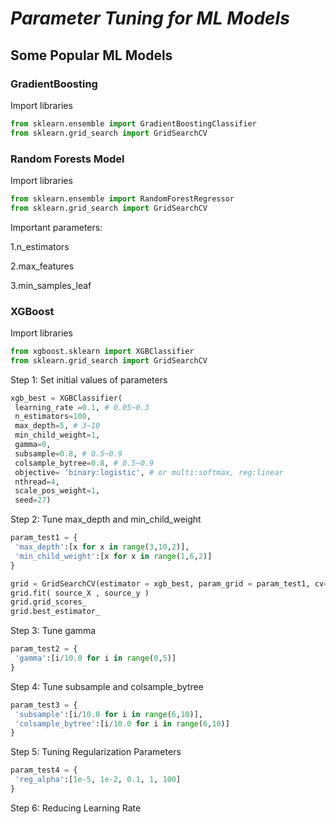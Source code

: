 # **_Parameter Tuning for ML Models_**

## Some Popular ML Models

### GradientBoosting
Import libraries
```python
from sklearn.ensemble import GradientBoostingClassifier
from sklearn.grid_search import GridSearchCV
```

### Random Forests Model
Import libraries
```python
from sklearn.ensemble import RandomForestRegressor
from sklearn.grid_search import GridSearchCV
```
Important parameters:


1.n_estimators

2.max_features

3.min_samples_leaf


### XGBoost
Import libraries
```python
from xgboost.sklearn import XGBClassifier
from sklearn.grid_search import GridSearchCV
```
Step 1: Set initial values of parameters
```python
xgb_best = XGBClassifier(
 learning_rate =0.1, # 0.05~0.3
 n_estimators=100,
 max_depth=5, # 3~10
 min_child_weight=1,
 gamma=0,
 subsample=0.8, # 0.5~0.9
 colsample_bytree=0.8, # 0.5~0.9
 objective= 'binary:logistic', # or multi:softmax, reg:linear
 nthread=4,
 scale_pos_weight=1,
 seed=27)
```
Step 2: Tune max_depth and min_child_weight
```python
param_test1 = {
 'max_depth':[x for x in range(3,10,2)],
 'min_child_weight':[x for x in range(1,6,2)]
}

grid = GridSearchCV(estimator = xgb_best, param_grid = param_test1, cv=5)
grid.fit( source_X , source_y )
grid.grid_scores_
grid.best_estimator_
```
Step 3: Tune gamma
```python
param_test2 = {
 'gamma':[i/10.0 for i in range(0,5)]
}
```
Step 4: Tune subsample and colsample_bytree
```python
param_test3 = {
 'subsample':[i/10.0 for i in range(6,10)],
 'colsample_bytree':[i/10.0 for i in range(6,10)]
}
```
Step 5: Tuning Regularization Parameters
```python
param_test4 = {
 'reg_alpha':[1e-5, 1e-2, 0.1, 1, 100]
}
```
Step 6: Reducing Learning Rate
